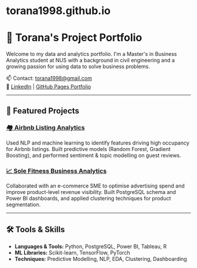 # torana1998.github.io
# 🧠 Torana's Project Portfolio

Welcome to my data and analytics portfolio. I'm a Master's in Business Analytics student at NUS with a background in civil engineering and a growing passion for using data to solve business problems.

📫 Contact: [torana1998@gmail.com](mailto:torana1998@gmail.com)  
🔗 [LinkedIn](https://www.linkedin.com/in/torana) | [GitHub Pages Portfolio](https://torana1998.github.io)

---

## 🚀 Featured Projects

### [🏘️ Airbnb Listing Analytics](https://torana1998.github.io/Airbnb-Listing-Analytics/)
Used NLP and machine learning to identify features driving high occupancy for Airbnb listings. Built predictive models (Random Forest, Gradient Boosting), and performed sentiment & topic modelling on guest reviews.

### [📈 Sole Fitness Business Analytics](https://torana1998.github.io/Sole-Fintess-Business-Analytics/)
Collaborated with an e-commerce SME to optimise advertising spend and improve product-level revenue visibility. Built PostgreSQL schema and Power BI dashboards, and applied clustering techniques for product segmentation.

---

## 🛠️ Tools & Skills

- **Languages & Tools:** Python, PostgreSQL, Power BI, Tableau, R  
- **ML Libraries:** Scikit-learn, TensorFlow, PyTorch  
- **Techniques:** Predictive Modelling, NLP, EDA, Clustering, Dashboarding  
